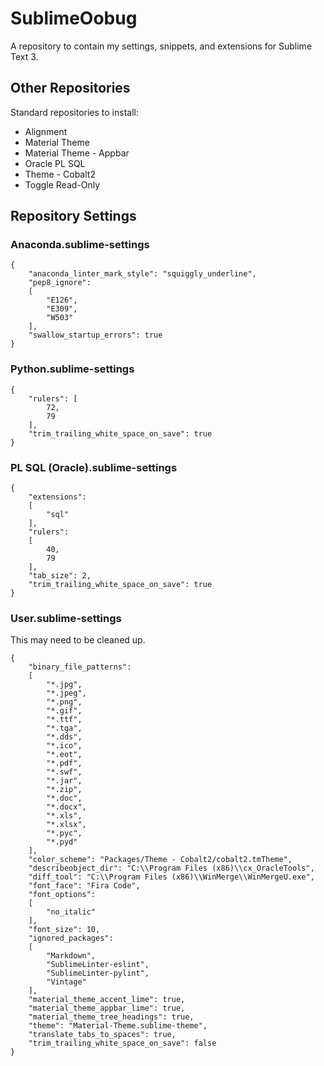 # SublimeOobug

A repository to contain my settings, snippets, and extensions for Sublime Text 3.

## Other Repositories

Standard repositories to install:

- Alignment
- Material Theme
- Material Theme - Appbar
- Oracle PL SQL
- Theme - Cobalt2
- Toggle Read-Only

## Repository Settings

### Anaconda.sublime-settings

    {
        "anaconda_linter_mark_style": "squiggly_underline",
        "pep8_ignore":
        [
            "E126",
            "E309",
            "W503"
        ],
        "swallow_startup_errors": true
    }

### Python.sublime-settings

    {
        "rulers": [
            72,
            79
        ],
        "trim_trailing_white_space_on_save": true
    }

### PL SQL (Oracle).sublime-settings

    {
        "extensions":
        [
            "sql"
        ],
        "rulers":
        [
            40,
            79
        ],
        "tab_size": 2,
        "trim_trailing_white_space_on_save": true
    }

### User.sublime-settings

This may need to be cleaned up.

    {
        "binary_file_patterns":
        [
            "*.jpg",
            "*.jpeg",
            "*.png",
            "*.gif",
            "*.ttf",
            "*.tga",
            "*.dds",
            "*.ico",
            "*.eot",
            "*.pdf",
            "*.swf",
            "*.jar",
            "*.zip",
            "*.doc",
            "*.docx",
            "*.xls",
            "*.xlsx",
            "*.pyc",
            "*.pyd"
        ],
        "color_scheme": "Packages/Theme - Cobalt2/cobalt2.tmTheme",
        "describeobject_dir": "C:\\Program Files (x86)\\cx_OracleTools",
        "diff_tool": "C:\\Program Files (x86)\\WinMerge\\WinMergeU.exe",
        "font_face": "Fira Code",
        "font_options":
        [
            "no_italic"
        ],
        "font_size": 10,
        "ignored_packages":
        [
            "Markdown",
            "SublimeLinter-eslint",
            "SublimeLinter-pylint",
            "Vintage"
        ],
        "material_theme_accent_lime": true,
        "material_theme_appbar_lime": true,
        "material_theme_tree_headings": true,
        "theme": "Material-Theme.sublime-theme",
        "translate_tabs_to_spaces": true,
        "trim_trailing_white_space_on_save": false
    }

